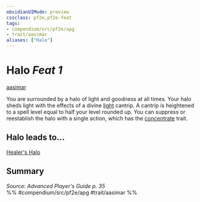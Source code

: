 ```yaml
---
obsidianUIMode: preview
cssclass: pf2e,pf2e-feat
tags:
- compendium/src/pf2e/apg
- trait/aasimar
aliases: ["Halo"]
---
```

# Halo  *Feat 1*  
[aasimar](../../Rules/traits/aasimar-apg.md)  


You are surrounded by a halo of light and goodness at all times. Your halo sheds light with the effects of a divine [light](../spells/light.md) cantrip. A cantrip is heightened to a spell level equal to half your level rounded up. You can suppress or reestablish the halo with a single action, which has the [concentrate](../../Rules/traits/concentrate.md) trait.

## Halo leads to...

[Healer's Halo](healers-halo-loag.md)

## Summary

*Source: Advanced Player's Guide p. 35*  
%% #compendium/src/pf2e/apg #trait/aasimar %%